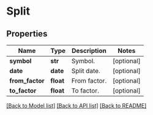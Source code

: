 # Split

## Properties
Name | Type | Description | Notes
------------ | ------------- | ------------- | -------------
**symbol** | **str** | Symbol. | [optional] 
**date** | **date** | Split date. | [optional] 
**from_factor** | **float** | From factor. | [optional] 
**to_factor** | **float** | To factor. | [optional] 

[[Back to Model list]](../README.md#documentation-for-models) [[Back to API list]](../README.md#documentation-for-api-endpoints) [[Back to README]](../README.md)


